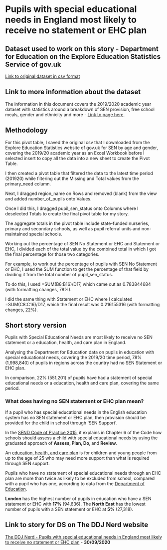 # Pupils with special educational needs in England most likely to receive no statement or EHC plan

## Dataset used to work on this story - Department for Education on the Explore Education Statistics Service of gov.uk
[Link to original dataset in csv format](https://data.explore-education-statistics.service.gov.uk/api/download/special-educational-needs-in-england/2019-20/data/sen_age_gender.csv)

## Link to more information about the dataset
The information in this document covers the 2019/2020 academic year dataset with statistics around a breakdown of SEN provision, free school meals, gender and ethnicity and more -
[Link to page here](https://explore-education-statistics.service.gov.uk/find-statistics/special-educational-needs-in-england).

## Methodology
For this pivot table, I saved the original csv that I downloaded from the Explore Education Statistics website of gov.uk for SEN by age and gender, covering the 2019/20 academic year as an Excel Workbook before I selected insert to copy all the data into a new sheet to create the Pivot Table.

I then created a pivot table that filtered the data to the latest time period (201920) while filtering out the Missing and Total values from the primary_need column.

Next, I dragged region_name on Rows and removed (blank) from the view and added number_of_pupils onto Values.

Once I did this, I dragged pupil_sen_status onto Columns where I deselected Totals to create the final pivot table for my story.

The aggregate totals in the pivot table include state-funded nurseries, primary and secondary schools, as well as pupil referral units and non-maintained special schools.

Working out the percentage of SEN No Statement or EHC and Statement or EHC, I divided each of the total value by the combined total in which I got the final percentage for those two categories.

For example, to work out the percentage of pupils with SEN No Statement or EHC, I used the SUM function to get the percentage of that field by dividing it from the total number of pupil_sen_status.

To do this, I used =SUM(B8:B16)/D17, which came out as 0.783844684 (with formatting changes, 78%).

I did the same thing with Statement or EHC where I calculated =SUM(C8:C16)/D17, which the final result was 0.216155316 (with formatting changes, 22%).

## Short story version

Pupils with Special Educational Needs are most likely to receive no SEN statement or a education, health, and care plan in England.

Analysing the Department for Education data on pupils in education with special educational needs, covering the 2019/20 time period, 78% (1,998,840) of pupils in regions across the country had no SEN Statement or EHC plan.

In comparison, 22% (551,201) of pupils have had a statement of special educational needs or a education, health and care plan, covering the same period.

<h3><strong>What does having no SEN statement or EHC plan mean? </strong></h3>

<p>If a pupil who has special educational needs in the English education system has no SEN statement or EHC plan, then provision should be provided for the child in school through 'SEN Support'.</p>

<p>In the <a href="https://assets.publishing.service.gov.uk/government/uploads/system/uploads/attachment_data/file/398815/SEND_Code_of_Practice_January_2015.pdf">SEND Code of Practice 2015</a>, it explains in Chapter 6 of the Code how schools should assess a child with special educational needs by using the graduated approach of <strong>Assess, Plan, Do, </strong>and <strong>Review.</strong></p>

<p>An <a href="https://www.gov.uk/children-with-special-educational-needs/extra-SEN-help">education, health, and care plan</a> is for children and young people from up to the age of 25 who may need more support than what is required through SEN support.</p>

<p>Pupils who have no statement of special educational needs through an EHC plan are more than twice as likely to be excluded from school, compared with a pupil who has one, according to data from the <a href="https://explore-education-statistics.service.gov.uk/find-statistics/permanent-and-fixed-period-exclusions-in-england">Department of Education</a>.</p>

<p><strong>London</strong> has the highest number of pupils in education who have a SEN statement or EHC with <strong>17%</strong> (94,636). The <strong>North East</strong> has the lowest number of pupils with a SEN statement or EHC at <strong>5%</strong> (27,318).</p>

## Link to story for DS on The DDJ Nerd website
[The DDJ Nerd - Pupils with special educational needs in England most likely to receive no statement or EHC plan](https://theddjnerd.wordpress.com/2020/09/30/pupils-sen-statement-ehc-plan/) - <strong>30/09/2020</strong>
